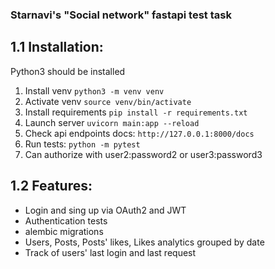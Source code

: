 ### Starnavi's "Social network" fastapi test task

## 1.1 Installation:

Python3 should be installed

1. Install venv `python3 -m venv venv`
2. Activate venv `source venv/bin/activate`
3. Install requirements `pip install -r requirements.txt`
4. Launch server `uvicorn main:app --reload`
5. Check api endpoints docs:  `http://127.0.0.1:8000/docs`
6. Run tests: `python -m pytest`
7. Can authorize with user2:password2 or user3:password3

## 1.2 Features:
- Login and sing up via OAuth2 and JWT
- Authentication tests
- alembic migrations
- Users, Posts, Posts' likes, Likes analytics grouped by date
- Track of users' last login and last request